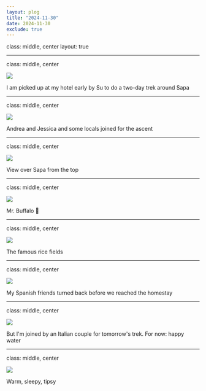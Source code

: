 ```yaml
---
layout: plog
title: "2024-11-30"
date: 2024-11-30
exclude: true
---
```


class: middle, center
layout: true

---

class: middle, center

<img class="plog-picture" src="{{ site.baseurl }}/img/plog/2024-11-30/01.jpg" />

I am picked up at my hotel early by Su to do a two-day trek around Sapa

---

class: middle, center

<img class="plog-picture" src="{{ site.baseurl }}/img/plog/2024-11-30/02.jpg" />

Andrea and Jessica and some locals joined for the ascent

---

class: middle, center

<img class="plog-picture" src="{{ site.baseurl }}/img/plog/2024-11-30/03.jpg" />

View over Sapa from the top

---

class: middle, center

<img class="plog-picture" src="{{ site.baseurl }}/img/plog/2024-11-30/04.jpg" />

Mr. Buffalo 🦬

---

class: middle, center

<img class="plog-picture" src="{{ site.baseurl }}/img/plog/2024-11-30/05.jpg" />

The famous rice fields

---

class: middle, center

<img class="plog-picture" src="{{ site.baseurl }}/img/plog/2024-11-30/06.jpg" />

My Spanish friends turned back before we reached the homestay

---

class: middle, center

<img class="plog-picture" src="{{ site.baseurl }}/img/plog/2024-11-30/07.jpg" />

But I'm joined by an Italian couple for tomorrow's trek. For now: happy water

---

class: middle, center

<img class="plog-picture" src="{{ site.baseurl }}/img/plog/2024-11-30/08.jpg" />

Warm, sleepy, tipsy

